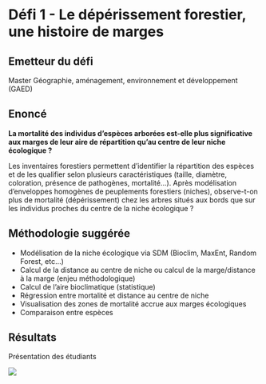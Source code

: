 # Défi 1 - Le dépérissement forestier, une histoire de marges

## Emetteur du défi

Master Géographie, aménagement, environnement et développement (GAED)

## Enoncé 

**La mortalité des individus d’espèces arborées est-elle plus significative aux marges de leur aire de répartition qu’au centre de leur niche écologique ?**

Les inventaires forestiers permettent d’identifier la répartition des espèces et de les qualifier selon plusieurs caractéristiques (taille, diamètre, coloration, présence de pathogènes, mortalité…). Après modélisation d’enveloppes homogènes de peuplements forestiers (niches), observe-t-on plus de mortalité (dépérissement) chez les arbres situés aux bords que sur les individus proches du centre de la niche écologique ? 

## Méthodologie suggérée

* Modélisation de la niche écologique via SDM (Bioclim, MaxEnt, Random Forest, etc...)
* Calcul de la distance au centre de niche ou calcul de la marge/distance à la marge (enjeu méthodologique)
* Calcul de l’aire bioclimatique (statistique)
* Régression entre mortalité et distance au centre de niche
* Visualisation des zones de mortalité accrue aux marges écologiques
* Comparaison entre espèces

## Résultats 

Présentation des étudiants 

![](https://github.com/CRIGE-PACA-lab/hackathon_crige_2025/blob/main/resultats/Aix/D%C3%A9fi%201%20-%20Le%20d%C3%A9p%C3%A9rissement%20forestier%2C%20une%20histoire%20de%20marges/Pr%C3%A9sentation.pdf")